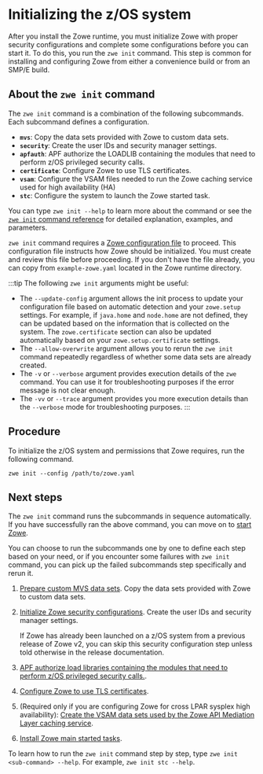 # Initializing the z/OS system

After you install the Zowe runtime, you must initialize Zowe with proper security configurations and complete some configurations before you can start it. To do this, you run the `zwe init` command. This step is common for installing and configuring Zowe from either a convenience build or from an SMP/E build.

## About the `zwe init` command

The `zwe init` command is a combination of the following subcommands. Each subcommand defines a configuration. 

- **`mvs`**: Copy the data sets provided with Zowe to custom data sets.
- **`security`**: Create the user IDs and security manager settings.
- **`apfauth`**: APF authorize the LOADLIB containing the modules that need to perform z/OS privileged security calls. 
- **`certificate`**: Configure Zowe to use TLS certificates.
- **`vsam`**: Configure the VSAM files needed to run the Zowe caching service used for high availability (HA)
- **`stc`**: Configure the system to launch the Zowe started task.

You can type `zwe init --help` to learn more about the command or see the [`zwe init` command reference](../appendix/zwe_server_command_reference/zwe/init/zwe-init) for detailed explanation, examples, and parameters. 

`zwe init` command requires a [Zowe configuration file](installandconfig#zowe-configuration-file) to proceed. This configuration file instructs how Zowe should be initialized. You must create and review this file before proceeding. If you don't have the file already, you can copy from `example-zowe.yaml` located in the Zowe runtime directory.

:::tip
The following `zwe init` arguments might be useful:

- The `--update-config` argument allows the init process to update your configuration file based on automatic detection and your `zowe.setup` settings. For example, if `java.home` and `node.home` are not defined, they can be updated based on the information that is collected on the system. The `zowe.certificate` section can also be updated automatically based on your `zowe.setup.certificate` settings.
- The `--allow-overwrite` argument allows you to rerun the `zwe init` command repeatedly regardless of whether some data sets are already created.
- The `-v` or `--verbose` argument provides execution details of the `zwe` command. You can use it for troubleshooting purposes if the error message is not clear enough.
- The `-vv` or `--trace` argument provides you more execution details than the `--verbose` mode for troubleshooting purposes.
:::

## Procedure

To initialize the z/OS system and permissions that Zowe requires, run the following command. 

```
zwe init --config /path/to/zowe.yaml
```

## Next steps

The `zwe init` command runs the subcommands in sequence automatically. If you have successfully ran the above command, you can move on to [start Zowe](./start-zowe-zos.md).

You can choose to run the subcommands one by one to define each step based on your need, or if you encounter some failures with `zwe init` command, you can pick up the failed subcommands step specifically and rerun it.

1. [Prepare custom MVS data sets](initialize-mvs-datasets.md). Copy the data sets provided with Zowe to custom data sets.
1. [Initialize Zowe security configurations](initialize-security-configuration.md). Create the user IDs and security manager settings.

   If Zowe has already been launched on a z/OS system from a previous release of Zowe v2, you can skip this security configuration step unless told otherwise in the release documentation.

1. [APF authorize load libraries containing the modules that need to perform z/OS privileged security calls.](apf-authorize-load-library.md).
1. [Configure Zowe to use TLS certificates](configure-certificates-keystore.md).
1. (Required only if you are configuring Zowe for cross LPAR sysplex high availability): [Create the VSAM data sets used by the Zowe API Mediation Layer caching service](initialize-vsam-dataset.md). 
1. [Install Zowe main started tasks](install-stc-members.md).

To learn how to run the `zwe init` command step by step, type `zwe init <sub-command> --help`. For example, `zwe init stc --help`.

